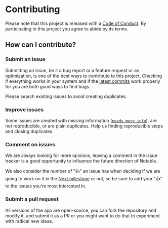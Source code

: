 # Contributing

Please note that this project is released with a [Code of Conduct](https://github.com/adisakshya/playground/blob/master/CODE_OF_CONDUCT.md). By participating in this project you agree to abide by its terms.

## How can I contribute?

### Submit an issue

Submitting an issue, be it a bug report or a feature request or an optimization, is one of the best ways to contribute to this project. Checking if everything works in your system and if the [latest commits](https://github.com/adisakshya/playground/commits/master) work properly for you are both good ways to find bugs.

Please search existing issues to avoid creating duplicates.

### Improve issues

Some issues are created with missing information ([`needs more info`](https://github.com/adisakshya/playground/issues?q=is%3Aissue+is%3Aopen+label%3A%22help+wanted%22+label%3A%22needs+more+info%22)), are not reproducible, or are plain duplicates. Help us finding reproducible steps and closing duplicates.

### Comment on issues

We are always looking for more opinions, leaving a comment in the issue tracker is a good opportunity to influence the future direction of Notable.

We also consider the number of ":+1:" an issue has when deciding if we are going to work on it in the [Next milestone](https://github.com/adisakshya/playground/milestones) or not, so be sure to add your ":+1:" to the issues you're most interested in.

### Submit a pull request

All versions of the app are open-source, you can fork the repository and modify it, and submit it as a PR or you might want to do that to experiment with radical new ideas.
